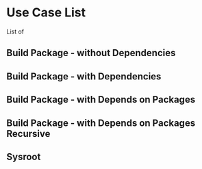 
# Use Case List

List of


## Build Package - without Dependencies

## Build Package - with Dependencies

## Build Package - with Depends on Packages

## Build Package - with Depends on Packages Recursive

## Sysroot
